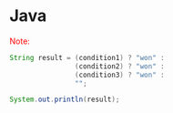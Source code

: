 # Java

<span style="color:red">Note:</span> 

```java
String result = (condition1) ? "won" :
                (condition2) ? "won" :
                (condition3) ? "won" :
                "";

System.out.println(result);

```